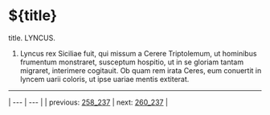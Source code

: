 # ${title}

title. LYNCUS.



1. Lyncus rex Siciliae fuit, qui missum a Cerere Triptolemum, ut hominibus frumentum monstraret, susceptum hospitio, ut in se gloriam tantam migraret, interimere cogitauit. Ob quam rem irata Ceres, eum conuertit in lyncem uarii coloris, ut ipse uariae mentis extiterat.



---

| --- | --- |
| previous: [258_237](../258_237/) | next: [260_237](../260_237/) |